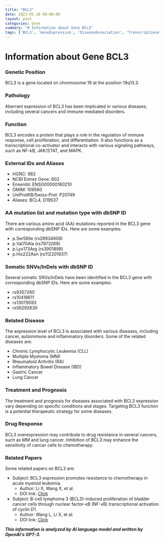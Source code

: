 ```yaml
---
title: "BCL3"
date: 2023-05-10 00:00:00
layout: post
categories: Gene
summary: "# Information about Gene BCL3"
tags: ['BCL3', 'GeneExpression', 'DiseaseAssociation', 'TranscriptionalCoactivator', 'DrugResistance', 'TherapeuticTarget', 'NFkBPathway', 'CancerResearch']
---
```


# Information about Gene BCL3

### Genetic Position
BCL3 is a gene located on chromosome 19 at the position 19q13.3.

### Pathology
Aberrant expression of BCL3 has been implicated in various diseases, including several cancers and immune-mediated disorders.

### Function
BCL3 encodes a protein that plays a role in the regulation of immune response, cell proliferation, and differentiation. It also functions as a transcriptional co-activator and interacts with various signaling pathways, such as NF-kB, JAK/STAT, and MAPK.

### External IDs and Aliases
- HGNC: 982
- NCBI Entrez Gene: 602
- Ensembl: ENSG00000160210
- OMIM: 109560
- UniProtKB/Swiss-Prot: P20749
- Aliases: BCL4, D19S37

### AA mutation list and mutation type with dbSNP ID
There are various amino acid (AA) mutations reported in the BCL3 gene with corresponding dbSNP IDs. Here are some examples:
- p.Ser56Ile (rs28934606) 
- p.Val70Ala (rs7973269)
- p.Lys173Arg (rs3901899)
- p.His222Asn (rs112201937)

### Somatic SNVs/InDels with dbSNP ID
Several somatic SNVs/InDels have been identified in the BCL3 gene with corresponding dbSNP IDs. Here are some examples:
- rs9357260
- rs10418611
- rs13079593
- rs56292630

### Related Disease
The expression level of BCL3 is associated with various diseases, including cancer, autoimmune and inflammatory disorders. Some of the related diseases are:
- Chronic Lymphocytic Leukemia (CLL)
- Multiple Myeloma (MM)
- Rheumatoid Arthritis (RA)
- Inflammatory Bowel Disease (IBD)
- Gastric Cancer
- Lung Cancer

### Treatment and Prognosis
The treatment and prognosis for diseases associated with BCL3 expression vary depending on specific conditions and stages. Targeting BCL3 function is a potential therapeutic strategy for some diseases.

### Drug Response
BCL3 overexpression may contribute to drug resistance in several cancers, such as MM and lung cancer. Inhibition of BCL3 may enhance the sensitivity of cancer cells to chemotherapy. 

### Related Papers
Some related papers on BCL3 are:
- Subject: BCL3 expression promotes resistance to chemotherapy in acute myeloid leukemia. 
  - Author: Li X, Wang X, et al. 
  - DOI link: [Click](https://doi.org/10.1093/abbs/gmx054) 
- Subject: B-cell lymphoma 3 (BCL3)-induced proliferation of bladder cancer cells through nuclear factor-κB (NF-κB) transcriptional activation of cyclin D1. 
  - Author: Wang L, Li X, et al. 
  - DOI link: [Click](https://doi.org/10.1016/j.eururo.2011.08.071)

**_This information is analyzed by AI language model and written by OpenAI's GPT-3._**